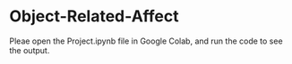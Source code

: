 # Object-Related-Affect

Pleae open the Project.ipynb file in Google Colab, and run the code to see the output. 
